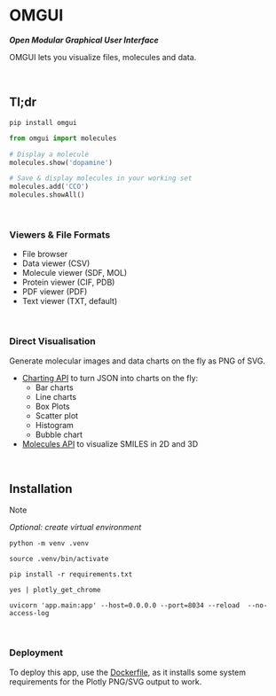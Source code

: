 <!-- source ../agenv/bin/activate -->

# OMGUI

**_Open Modular Graphical User Interface_**

OMGUI lets you visualize files, molecules and data.

<br>

## Tl;dr

```
pip install omgui
```

```python
from omgui import molecules

# Display a molecule
molecules.show('dopamine')

# Save & display molecules in your working set
molecules.add('CCO')
molecules.showAll()
```

<br>

### Viewers & File Formats

-   File browser
-   Data viewer (CSV)
-   Molecule viewer (SDF, MOL)
-   Protein viewer (CIF, PDB)
-   PDF viewer (PDF)
-   Text viewer (TXT, default)

<br>

### Direct Visualisation

Generate molecular images and data charts on the fly as PNG of SVG.

-   [Charting API](https://omgui.onrender.com/demo/charts) to turn JSON into charts on the fly:
    -   Bar charts
    -   Line charts
    -   Box Plots
    -   Scatter plot
    -   Histogram
    -   Bubble chart
-   [Molecules API](https://omgui.onrender.com/demo) to visualize SMILES in 2D and 3D

<br>

## Installation

> [!NOTE]  
> _Optional: create virtual environment_
>
> ```shell
> python -m venv .venv
> ```
>
> ```shell
> source .venv/bin/activate
> ```

```shell
pip install -r requirements.txt
```

```shell
yes | plotly_get_chrome
```

```
uvicorn 'app.main:app' --host=0.0.0.0 --port=8034 --reload  --no-access-log
```

<br>

### Deployment

To deploy this app, use the [Dockerfile](Dockerfile), as it installs some system requirements for the Plotly PNG/SVG output to work.
